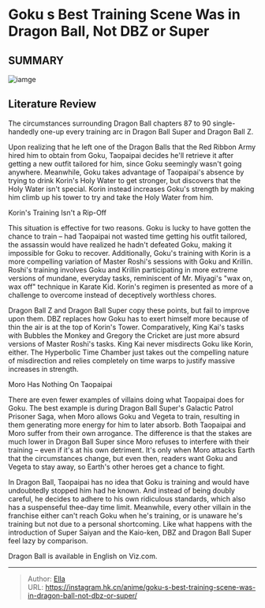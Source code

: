 # Goku s Best Training Scene Was in Dragon Ball, Not DBZ or Super


## SUMMARY 

![iamge](https://static1.srcdn.com/wordpress/wp-content/uploads/2023/05/goku-training-with-king-kai-gregory-and-bubbles-in-dbz.jpg)

## Literature Review

The circumstances surrounding Dragon Ball chapters 87 to 90 single-handedly one-up every training arc in Dragon Ball Super and Dragon Ball Z.





Upon realizing that he left one of the Dragon Balls that the Red Ribbon Army hired him to obtain from Goku, Taopaipai decides he&#39;ll retrieve it after getting a new outfit tailored for him, since Goku seemingly wasn&#39;t going anywhere. Meanwhile, Goku takes advantage of Taopaipai&#39;s absence by trying to drink Korin&#39;s Holy Water to get stronger, but discovers that the Holy Water isn&#39;t special. Korin instead increases Goku&#39;s strength by making him climb up his tower to try and take the Holy Water from him.





 Korin&#39;s Training Isn&#39;t a Rip-Off 
          

This situation is effective for two reasons. Goku is lucky to have gotten the chance to train – had Taopaipai not wasted time getting his outfit tailored, the assassin would have realized he hadn&#39;t defeated Goku, making it impossible for Goku to recover. Additionally, Goku&#39;s training with Korin is a more compelling variation of Master Roshi&#39;s sessions with Goku and Krillin. Roshi&#39;s training involves Goku and Krillin participating in more extreme versions of mundane, everyday tasks, reminiscent of Mr. Miyagi&#39;s &#34;wax on, wax off&#34; technique in Karate Kid. Korin&#39;s regimen is presented as more of a challenge to overcome instead of deceptively worthless chores.

Dragon Ball Z and Dragon Ball Super copy these points, but fail to improve upon them. DBZ replaces how Goku has to exert himself more because of thin the air is at the top of Korin&#39;s Tower. Comparatively, King Kai&#39;s tasks with Bubbles the Monkey and Gregory the Cricket are just more absurd versions of Master Roshi&#39;s tasks. King Kai never misdirects Goku like Korin, either. The Hyperbolic Time Chamber just takes out the compelling nature of misdirection and relies completely on time warps to justify massive increases in strength.






 Moro Has Nothing On Taopaipai 
          

There are even fewer examples of villains doing what Taopaipai does for Goku. The best example is during Dragon Ball Super&#39;s Galactic Patrol Prisoner Saga, when Moro allows Goku and Vegeta to train, resulting in them generating more energy for him to later absorb. Both Taopaipai and Moro suffer from their own arrogance. The difference is that the stakes are much lower in Dragon Ball Super since Moro refuses to interfere with their training – even if it&#39;s at his own detriment. It&#39;s only when Moro attacks Earth that the circumstances change, but even then, readers want Goku and Vegeta to stay away, so Earth&#39;s other heroes get a chance to fight.

In Dragon Ball, Taopaipai has no idea that Goku is training and would have undoubtedly stopped him had he known. And instead of being doubly careful, he decides to adhere to his own ridiculous standards, which also has a suspenseful thee-day time limit. Meanwhile, every other villain in the franchise either can&#39;t reach Goku when he&#39;s training, or is unaware he&#39;s training but not due to a personal shortcoming. Like what happens with the introduction of Super Saiyan and the Kaio-ken, DBZ and Dragon Ball Super feel lazy by comparison.




Dragon Ball is available in English on Viz.com.



---

> Author: [Ella](https://instagram.hk.cn/)  
> URL: https://instagram.hk.cn/anime/goku-s-best-training-scene-was-in-dragon-ball-not-dbz-or-super/  

